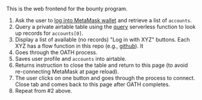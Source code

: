 This is the web frontend for the bounty program. 

1. Ask the user to [log into MetaMask wallet](https://docs.metamask.io/guide/getting-started.html#basic-considerations) and retrieve a list of `accounts`.
2. Query a private airtable table using the [query](../query/) serverless function to look up records for `accounts[0]`.
3. Display a list of available (no records) "Log in with XYZ" buttons. Each XYZ has a flow function in this repo (e.g., [github](../github/)). It
  1. Goes through the OATH process.
  2. Saves user profile and `accounts` into airtable.
  3. Returns instruction to close the table and return to this page (to avoid re-connecting MetaMask at page reload).
5. The user clicks on one button and goes through the process to connect. Close tab and comes back to this page after OATH completes.
6. Repeat from #2 above.
